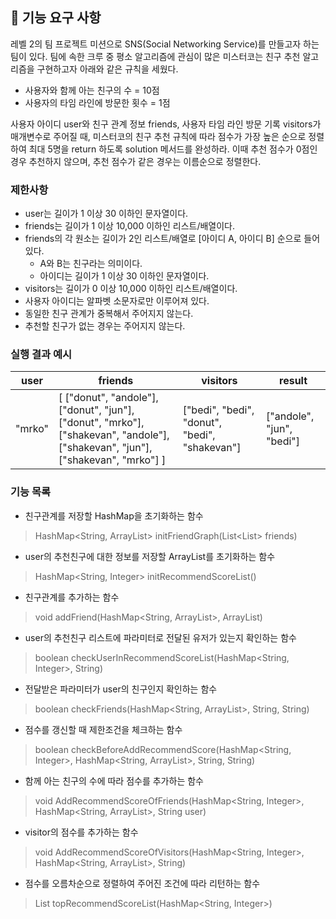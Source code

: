 ## 🚀 기능 요구 사항

레벨 2의 팀 프로젝트 미션으로 SNS(Social Networking Service)를 만들고자 하는 팀이 있다. 팀에 속한 크루 중 평소 알고리즘에 관심이 많은 미스터코는 친구 추천 알고리즘을 구현하고자 아래와 같은 규칙을 세웠다.

- 사용자와 함께 아는 친구의 수 = 10점 
- 사용자의 타임 라인에 방문한 횟수 = 1점

사용자 아이디 user와 친구 관계 정보 friends, 사용자 타임 라인 방문 기록 visitors가 매개변수로 주어질 때, 미스터코의 친구 추천 규칙에 따라 점수가 가장 높은 순으로 정렬하여 최대 5명을 return 하도록 solution 메서드를 완성하라. 이때 추천 점수가 0점인 경우 추천하지 않으며, 추천 점수가 같은 경우는 이름순으로 정렬한다.

### 제한사항

- user는 길이가 1 이상 30 이하인 문자열이다.
- friends는 길이가 1 이상 10,000 이하인 리스트/배열이다.
- friends의 각 원소는 길이가 2인 리스트/배열로 [아이디 A, 아이디 B] 순으로 들어있다.
  - A와 B는 친구라는 의미이다.
  - 아이디는 길이가 1 이상 30 이하인 문자열이다.
- visitors는 길이가 0 이상 10,000 이하인 리스트/배열이다.
- 사용자 아이디는 알파벳 소문자로만 이루어져 있다.
- 동일한 친구 관계가 중복해서 주어지지 않는다.
- 추천할 친구가 없는 경우는 주어지지 않는다.

### 실행 결과 예시

| user | friends | visitors | result |
| --- | --- | --- | --- |
| "mrko" | [ ["donut", "andole"], ["donut", "jun"], ["donut", "mrko"], ["shakevan", "andole"], ["shakevan", "jun"], ["shakevan", "mrko"] ] | ["bedi", "bedi", "donut", "bedi", "shakevan"] | ["andole", "jun", "bedi"] |

### 기능 목록
- 친구관계를 저장할 HashMap을 초기화하는 함수
> HashMap<String, ArrayList<String>> initFriendGraph(List<List<String>> friends)

- user의 추천친구에 대한 정보를 저장할 ArrayList를 초기화하는 함수
> HashMap<String, Integer> initRecommendScoreList()

- 친구관계를 추가하는 함수
> void addFriend(HashMap<String, ArrayList<String>>, ArrayList<String>)

- user의 추천친구 리스트에 파라미터로 전달된 유저가 있는지 확인하는 함수
> boolean checkUserInRecommendScoreList(HashMap<String, Integer>, String)

- 전달받은 파라미터가 user의 친구인지 확인하는 함수
> boolean checkFriends(HashMap<String, ArrayList<String>>, String, String)

- 점수를 갱신할 때 제한조건을 체크하는 함수
> boolean checkBeforeAddRecommendScore(HashMap<String, Integer>, HashMap<String, ArrayList<String>>, String, String)

- 함께 아는 친구의 수에 따라 점수를 추가하는 함수
> void AddRecommendScoreOfFriends(HashMap<String, Integer>, HashMap<String, ArrayList<String>>, String user)

- visitor의 점수를 추가하는 함수
> void AddRecommendScoreOfVisitors(HashMap<String, Integer>, HashMap<String, ArrayList<String>>, String)

- 점수를 오름차순으로 정렬하여 주어진 조건에 따라 리턴하는 함수
> List<String> topRecommendScoreList(HashMap<String, Integer>)